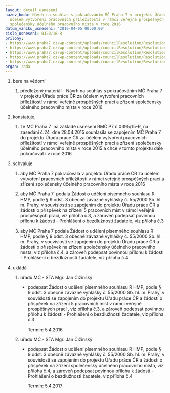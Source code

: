 ```yaml
---
layout: detail_usneseni
nazev_bodu: Návrh na souhlas s pokračováním MČ Praha 7 v projektu Úřadu práce ČR za
  účelem vytvoření pracovních příležitostí v rámci veřejně prospěšných prací a zřízení
  společensky účelného pracovního místa v roce 2016
datum_vzniku_usneseni: '2016-04-05 00:00:00'
cislo_usneseni: 0320/16-R
prilohy:
- https://www.praha7.cz/wp-content/uploads/councilResolution/Resolutions/27517/export/UP_zadost_MHMP~40485.docx
- https://www.praha7.cz/wp-content/uploads/councilResolution/Resolutions/27517/export/urad_prace_vpp~40484.doc
- https://www.praha7.cz/wp-content/uploads/councilResolution/Resolutions/27517/export/MHMP_5_VPP_UP1~40483.docx
- https://www.praha7.cz/wp-content/uploads/councilResolution/Resolutions/27517/export/MHMP_1_VPP_UP1~40482.docx
- https://www.praha7.cz/wp-content/uploads/councilResolution/Resolutions/27517/export/export~299712.pdf
organ: rada
---
```

<ol class="urzList_view" id="urzList">
<li class="urzClass1" id=""><span name="1">bere na vědomí</span> 
<ol class="urzOlClass">
<li class="urzClass2" style="TEXT-ALIGN: left" id=""><span><p>předložený materiál - Návrh na souhlas s pokračováním MČ Praha 7 v projektu Úřadu práce ČR za účelem vytvoření pracovních příležitostí v rámci veřejně prospěšných prací a zřízení společensky účelného pracovního místa v roce 2016</p></span></li></ol></li>
<li class="urzClass1" id=""><span name="50">konstatuje,</span> 
<ol class="urzOlClass">
<li class="urzClass2" style="TEXT-ALIGN: left" id=""><span><p>že MČ Praha 7&nbsp; na základě usnesení RMČ P7 č.0395/15-R,&nbsp;na zasedání č.24&nbsp; dne 28.04.2015 souhlasila se zapojením MČ Praha 7 do projektu Úřadu práce ČR za účelem vytvoření pracovních příležitostí v rámci veřejně prospěšných prací a zřízení společensky účelného pracovního místa v roce 2015 a chce v tomto projektu dále pokračovat i v roce 2016</p></span></li></ol></li>
<li class="urzClass1" id=""><span name="24">schvaluje</span> 
<ol class="urzOlClass">
<li class="urzClass2" style="TEXT-ALIGN: left" id=""><span><p>aby MČ Praha 7 pokračovala v projektu Úřadu práce ČR za účelem vytvoření pracovních příležitostí v rámci veřejně prospěšných prací a zřízení společensky účelného pracovního místa v roce 2016</p></span></li>
<li class="urzClass2" style="TEXT-ALIGN: left" id=""><span><p>aby MČ Praha 7&nbsp; podala Žádost o udělení písemného souhlasu R HMP, podle § 9 odst. 3 obecně závazné vyhlášky č. 55/2000 Sb. hl. m. Prahy, v souvislosti se zapojením do projektu Úřadu práce ČR a žádostí o příspěvek na zřízení 5 pracovních míst v rámci veřejně prospěšných prací, viz příloha č.3, a zároveň podepsat povinnou přílohu k žádosti - Prohlášení o bezdlužnosti žadatele, viz příloha č.3</p></span></li>
<li class="urzClass2" style="TEXT-ALIGN: left" id=""><span><p>aby MČ Praha 7 podala Žádost&nbsp;o udělení písemného souhlasu R HMP, podle § 9 odst. 3 obecně závazné vyhlášky č. 55/2000 Sb. hl. m. Prahy, v souvislosti se zapojením do projektu Úřadu práce ČR a žádostí o příspěvek na zřízení společensky účelného pracovního místa, viz příloha č.4, a zároveň podepsat povinnou přílohu k žádosti - Prohlášení o bezdlužnosti žadatele, viz příloha č.4</p></span></li></ol></li><li class="urzClass1" id="urzUkoly"><span name="1">ukládá</span><ol class="urzOlClass"><li class="urzClass2"><span><p>úřadu MČ - STA Mgr. Jan Čižinský</p></span><ul class="urzUlClass"><li class="urzClass3"><span><p>podepsat Žádost o udělení písemného souhlasu R HMP, podle § 9 odst. 3 obecně závazné vyhlášky č. 55/2000 Sb. hl. m. Prahy, v souvislosti se zapojením do projektu Úřadu práce ČR a žádostí o příspěvek na zřízení 5 pracovních míst v rámci veřejně prospěšných prací , viz příloha č.3, a zároveň podepsat povinnou přílohu k žádosti - Prohlášení o bezdlužnosti žadatele, viz příloha č.3</p></span><span class="urzUkolTermin">  Termín:&nbsp;5.4.2016</span></li></ul></li><li class="urzClass2"><span><p>úřadu MČ - STA Mgr. Jan Čižinský</p></span><ul class="urzUlClass"><li class="urzClass3"><span><p>podepsat Žádost o udělení písemného souhlasu R HMP, podle § 9 odst. 3 obecně závazné vyhlášky č. 55/2000 Sb. hl. m. Prahy, v souvislosti se zapojením do projektu Úřadu práce ČR a žádostí o příspěvek na zřízení společensky účelného pracovního místa, viz příloha č.4, a zároveň podepsat povinnou přílohu k žádosti - Prohlášení o bezdlužnosti žadatele, viz příloha č.4</p></span><span class="urzUkolTermin">  Termín:&nbsp;5.4.2017</span></li></ul></li></ol></li>
</ol>